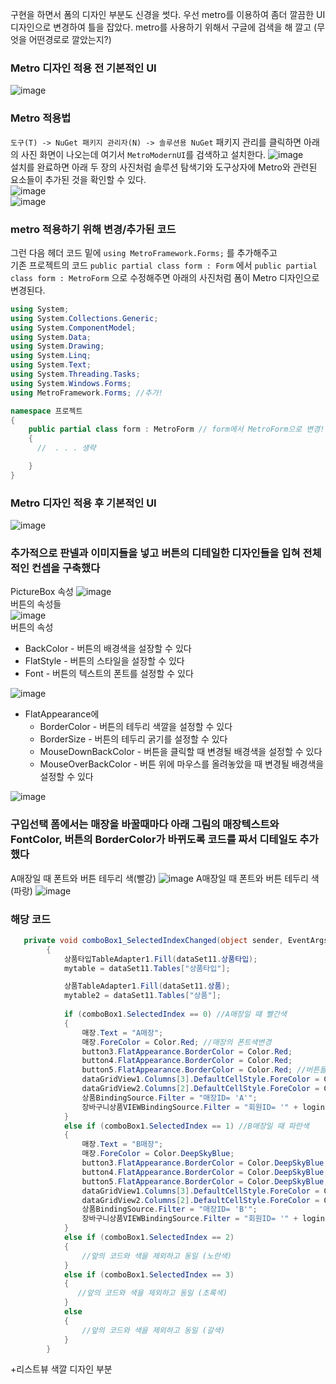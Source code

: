 구현을 하면서 폼의 디자인 부분도 신경을 썻다.
우선 metro를 이용하여 좀더 깔끔한 UI 디자인으로 변경하여 틀을 잡았다.
metro를 사용하기 위해서 구글에 검색을 해 깔고 (무엇을 어떤경로로 깔았는지?)

### Metro 디자인 적용 전 기본적인 UI
![image](./image/Metro적용전.png)  


### Metro 적용법
```도구(T) -> NuGet 패키지 관리자(N) -> 솔루션용 NuGet``` 패키지 관리를 클릭하면 아래의 사진 화면이 나오는데 여기서 ```MetroModernUI```를 검색하고 설치한다.
![image](./image/Metro적용법.png)  
설치를 완료하면 아래 두 장의 사진처럼 솔루션 탐색기와 도구상자에 Metro와 관련된 요소들이 추가된 것을 확인할 수 있다.  
![image](./image/Metro적용확인1.png)  
![image](./image/Metro적용확인2.png)

### metro 적용하기 위해 변경/추가된 코드
그런 다음 헤더 코드 밑에 ```using MetroFramework.Forms;``` 를 추가해주고  
기존 프로젝트의 코드 ```public partial class form : Form``` 에서 ```public partial class form : MetroForm``` 으로 수정해주면 아래의 사진처럼 폼이 Metro 디자인으로 변경된다.
```C#
using System;
using System.Collections.Generic;
using System.ComponentModel;
using System.Data;
using System.Drawing;
using System.Linq;
using System.Text;
using System.Threading.Tasks;
using System.Windows.Forms;
using MetroFramework.Forms; //추가!

namespace 프로젝트
{
    public partial class form : MetroForm // form에서 MetroForm으로 변경!
    {
      //  . . . 생략

    }
}
```
### Metro 디자인 적용 후 기본적인 UI
![image](./image/Metro적용후.png) 


### 추가적으로 판넬과 이미지들을 넣고 버튼의 디테일한 디자인들을 입혀 전체적인 컨셉을 구축했다  
PictureBox 속성
![image](./image/사진속성.png)  
버튼의 속성들  
![image](./image/버튼속성들.png)  
버튼의 속성 
- BackColor - 버튼의 배경색을 설장할 수 있다  
- FlatStyle - 버튼의 스타일을 설장할 수 있다  
- Font - 버튼의 텍스트의 폰트를 설정할 수 있다  

![image](./image/디자인1.png)
- FlatAppearance에 
  - BorderColor - 버튼의 테두리 색깔을 설정할 수 있다
  - BorderSize - 버튼의 테두리 굵기를 설정할 수 있다
  - MouseDownBackColor - 버튼을 클릭할 때 변경될 배경색을 설정할 수 있다
  - MouseOverBackColor - 버튼 위에 마우스를 올려놓았을 때 변경될 배경색을 설정할 수 있다 

![image](./image/디자인4.png)

### 구입선택 폼에서는 매장을 바꿀때마다 아래 그림의 매장텍스트와  FontColor, 버튼의 BorderColor가 바뀌도록 코드를 짜서 디테일도 추가했다
A매장일 때 폰트와 버튼 테두리 색(빨강)
![image](./image/디자인3.png)
A매장일 때 폰트와 버튼 테두리 색(파랑)
![image](./image/디자인2.png)

### 해당 코드
```C#
   private void comboBox1_SelectedIndexChanged(object sender, EventArgs e) //구입매장선택을 바꿀때의 이벤트 함수
        {
            상품타입TableAdapter1.Fill(dataSet11.상품타입);
            mytable = dataSet11.Tables["상품타입"];

            상품TableAdapter1.Fill(dataSet11.상품);
            mytable2 = dataSet11.Tables["상품"];
            
            if (comboBox1.SelectedIndex == 0) //A매장일 떄 빨간색
            {
                매장.Text = "A매장";
                매장.ForeColor = Color.Red; //매장의 폰트색변경
                button3.FlatAppearance.BorderColor = Color.Red;
                button4.FlatAppearance.BorderColor = Color.Red;
                button5.FlatAppearance.BorderColor = Color.Red; //버튼들의 BorderColor변경
                dataGridView1.Columns[3].DefaultCellStyle.ForeColor = Color.Red; 
                dataGridView2.Columns[2].DefaultCellStyle.ForeColor = Color.Red; //그리드뷰의 매장 FontColor변경
                상품BindingSource.Filter = "매장ID= 'A'";
                장바구니상품VIEWBindingSource.Filter = "회원ID= '" + loginid + "' AND 매장ID= 'A'";
            }
            else if (comboBox1.SelectedIndex == 1) //B매장일 때 파란색
            {
                매장.Text = "B매장";
                매장.ForeColor = Color.DeepSkyBlue;
                button3.FlatAppearance.BorderColor = Color.DeepSkyBlue;
                button4.FlatAppearance.BorderColor = Color.DeepSkyBlue;
                button5.FlatAppearance.BorderColor = Color.DeepSkyBlue;
                dataGridView1.Columns[3].DefaultCellStyle.ForeColor = Color.DeepSkyBlue;
                dataGridView2.Columns[2].DefaultCellStyle.ForeColor = Color.DeepSkyBlue;
                상품BindingSource.Filter = "매장ID= 'B'";
                장바구니상품VIEWBindingSource.Filter = "회원ID= '" + loginid + "' AND 매장ID= 'B'";
            }
            else if (comboBox1.SelectedIndex == 2)
            {
                //앞의 코드와 색을 제외하고 동일 (노란색)  
            }
            else if (comboBox1.SelectedIndex == 3)
            {
               //앞의 코드와 색을 제외하고 동일 (초록색)
            }
            else
            {
                //앞의 코드와 색을 제외하고 동일 (갈색)
            }
        }
```

+리스트뷰 색깔 디자인 부분
